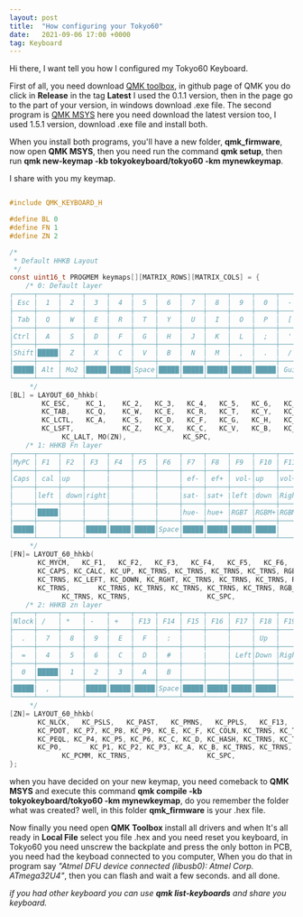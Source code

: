 ```yaml
---
layout: post
title:  "How configuring your Tokyo60"
date:   2021-09-06 17:00 +0000
tag: Keyboard
---
```


Hi there, I want tell you how I configured my Tokyo60 Keyboard.

First of all, you need download [QMK toolbox](https://github.com/qmk/qmk_toolbox), in github page of QMK you do click in **Release** in the tag **Latest** I used the 0.1.1 version, then in the page go to the part of your version, in windows download .exe file. The second program is [QMK MSYS](https://msys.qmk.fm/) here you need download the latest version too, I used 1.5.1 version, download .exe file and install both.

When you install both programs, you'll have a new folder, **qmk_firmware**, now open **QMK MSYS**, then you need run the command **qmk setup**, then run **qmk new-keymap -kb tokyokeyboard/tokyo60 -km mynewkeymap**.

I share with you my keymap.

```C

#include QMK_KEYBOARD_H

#define BL 0
#define FN 1
#define ZN 2

/*
 * Default HHKB Layout
 */
const uint16_t PROGMEM keymaps[][MATRIX_ROWS][MATRIX_COLS] = {
    /* 0: Default layer
┌─────┬─────┬─────┬─────┬─────┬─────┬─────┬─────┬─────┬─────┬─────┬─────┬─────┬─────┬─────┐
│ Esc │  1  │  2  │  3  │  4  │  5  │  6  │  7  │  8  │  9  │  0  │  -  │  =  │  \  │  `  │
├─────┼─────┼─────┼─────┼─────┼─────┼─────┼─────┼─────┼─────┼─────┼─────┼─────┼─────┼─────┤
│ Tab │  Q  │  W  │  E  │  R  │  T  │  Y  │  U  │  I  │  O  │  P  │  [  │  ]  │BkSpc│█████│
├─────┼─────┼─────┼─────┼─────┼─────┼─────┼─────┼─────┼─────┼─────┼─────┼─────┼─────┼─────┤
│Ctrl │  A  │  S  │  D  │  F  │  G  │  H  │  J  │  K  │  L  │  ;  │  '  │█████│Enter│█████│
├─────┼─────┼─────┼─────┼─────┼─────┼─────┼─────┼─────┼─────┼─────┼─────┼─────┼─────┼─────┤
│Shift│█████│  Z  │  X  │  C  │  V  │  B  │  N  │  M  │  ,  │  .  │  /  │█████│Shift│ Fn  │
├─────┼─────┼─────┼─────┼─────┼─────┼─────┼─────┼─────┼─────┼─────┼─────┼─────┼─────┼─────┤
│█████│ Alt │ Mo2 │█████│█████│Space│█████│█████│█████│█████│█████│ Gui │ Alt │█████│█████│
└─────┴─────┴─────┴─────┴─────┴─────┴─────┴─────┴─────┴─────┴─────┴─────┴─────┴─────┴─────┘
     */
[BL] = LAYOUT_60_hhkb(
        KC_ESC,    KC_1,    KC_2,   KC_3,   KC_4,   KC_5,   KC_6,   KC_7,   KC_8,    KC_9,    KC_0, KC_MINS,  KC_EQL, KC_BSLS, KC_GRV, \
        KC_TAB,    KC_Q,    KC_W,   KC_E,   KC_R,   KC_T,   KC_Y,   KC_U,   KC_I,    KC_O,    KC_P, KC_LBRC, KC_RBRC, KC_BSPC,      \
        KC_LCTL,   KC_A,    KC_S,   KC_D,   KC_F,   KC_G,   KC_H,   KC_J,   KC_K,    KC_L,    KC_SCLN, KC_QUOT,       KC_ENT,      \
        KC_LSFT,            KC_Z,   KC_X,   KC_C,   KC_V,   KC_B,   KC_N,   KC_M, KC_COMM,  KC_DOT, KC_SLSH,      KC_RSFT, MO(FN), \
             KC_LALT, MO(ZN),              KC_SPC,                         KC_RGUI, KC_RALT ),
    /* 1: HHKB Fn layer
┌─────┬─────┬─────┬─────┬─────┬─────┬─────┬─────┬─────┬─────┬─────┬─────┬─────┬─────┬─────┐
│MyPC │ F1  │ F2  │ F3  │ F4  │ F5  │ F6  │ F7  │ F8  │ F9  │ F10 │ F11 │ F12 │ Ins │PSCR │
├─────┼─────┼─────┼─────┼─────┼─────┼─────┼─────┼─────┼─────┼─────┼─────┼─────┼─────┼─────┤
│Caps │ cal |up   │     |     │     │     │ ef- │ ef+ │ vol-│up   │vol+ │mute │del  │█████│
├─────┼─────┼─────┼─────┼─────┼─────┼─────┼─────┼─────┼─────┼─────┼─────┼─────┼─────┼─────┤
│     │left │ down│right│     │     │     │sat- │sat+ |left |down │Right│█████│NPEnt│█████│
├─────┼─────┼─────┼─────┼─────┼─────┼─────┼─────┼─────┼─────┼─────┼─────┼─────┼─────┼─────┤
│     │█████│     │     │     │     │     │hue- │hue+ │RGBT │RGBM+|RGBM-│█████│     │     │
├─────┼─────┼─────┼─────┼─────┼─────┼─────┼─────┼─────┼─────┼─────┼─────┼─────┼─────┼─────┤
│█████│     │     │█████│█████│█████│Space│█████│█████│█████│█████│     │     │█████│█████│
└─────┴─────┴─────┴─────┴─────┴─────┴─────┴─────┴─────┴─────┴─────┴─────┴─────┴─────┴─────┘
     */
[FN]= LAYOUT_60_hhkb(
       KC_MYCM,   KC_F1,   KC_F2,   KC_F3,   KC_F4,   KC_F5,   KC_F6,   KC_F7,   KC_F8,   KC_F9,  KC_F10,  KC_F11,  KC_F12,  KC_INS,  KC_PSCR, \
       KC_CAPS, KC_CALC, KC_UP, KC_TRNS, KC_TRNS, KC_TRNS, KC_TRNS, RGB_SPD, RGB_SPI, KC_VOLD, KC_UP,   KC_VOLU, KC_MUTE, KC_DEL,  \
       KC_TRNS, KC_LEFT, KC_DOWN, KC_RGHT, KC_TRNS, KC_TRNS, KC_TRNS, RGB_SAD, RGB_SAI, KC_LEFT, KC_DOWN, KC_RGHT,       KC_PENT,       \
       KC_TRNS,       KC_TRNS, KC_TRNS, KC_TRNS, KC_TRNS, KC_TRNS, RGB_HUD, RGB_HUI,  RGB_TOG, RGB_MOD, RGB_RMOD,       KC_TRNS, KC_TRNS, \
             KC_TRNS, KC_TRNS,                   KC_SPC,                         KC_TRNS, KC_TRNS ),
    /* 2: HHKB zn layer
┌─────┬─────┬─────┬─────┬─────┬─────┬─────┬─────┬─────┬─────┬─────┬─────┬─────┬─────┬─────┐
│Nlock│ /   │ *   │ -   │ +   │ F13 │ F14 │ F15 │ F16 │ F17 │ F18 │ F19 │ F20 │ F21 |reset│
├─────┼─────┼─────┼─────┼─────┼─────┼─────┼─────┼─────┼─────┼─────┼─────┼─────┼─────┼─────┤
│  .  │  7  │  8  │  9  │  E  │  F  │  :  │     │     │     │ Up  │     │     │     │█████│
├─────┼─────┼─────┼─────┼─────┼─────┼─────┼─────┼─────┼─────┼─────┼─────┼─────┼─────┼─────┤
│  =  │  4  │  5  │  6  │  C  │  D  │  #  │     |     │ Left│Down │Right│█████│NPEnt│█████│
├─────┼─────┼─────┼─────┼─────┼─────┼─────┼─────┼─────┼─────┼─────┼─────┼─────┼─────┼─────┤
│  0  │█████│  1  │  2  │  3  │  A  │  B  │     │     │     │     │     │█████│     │     │
├─────┼─────┼─────┼─────┼─────┼─────┼─────┼─────┼─────┼─────┼─────┼─────┼─────┼─────┼─────┤
│█████│  ,  │     │█████│█████│█████│Space│█████│█████│█████│█████│     │     │█████│█████│
└─────┴─────┴─────┴─────┴─────┴─────┴─────┴─────┴─────┴─────┴─────┴─────┴─────┴─────┴─────┘
     */
[ZN]= LAYOUT_60_hhkb(
       KC_NLCK,   KC_PSLS,   KC_PAST,   KC_PMNS,   KC_PPLS,   KC_F13,   KC_F14,   KC_F15,   KC_F16,   KC_F17,  KC_F18,  KC_F19,  KC_F20,  KC_F21,  RESET, \
       KC_PDOT, KC_P7, KC_P8, KC_P9, KC_E, KC_F, KC_COLN, KC_TRNS, KC_TRNS, KC_TRNS, KC_UP,   KC_UP, KC_TRNS, KC_TRNS,  \
       KC_PEQL, KC_P4, KC_P5, KC_P6, KC_C, KC_D, KC_HASH, KC_TRNS, KC_TRNS, KC_LEFT, KC_DOWN, KC_RGHT,       KC_PENT,       \
       KC_P0,       KC_P1, KC_P2, KC_P3, KC_A, KC_B, KC_TRNS, KC_TRNS,  KC_TRNS, KC_TRNS, KC_TRNS,       KC_TRNS, KC_TRNS, \
             KC_PCMM, KC_TRNS,                   KC_SPC,                         KC_TRNS, KC_TRNS ),
};

```

when you have decided on your new keymap, you need comeback to **QMK MSYS** and execute this command **qmk compile -kb tokyokeyboard/tokyo60 -km mynewkeymap**, do you remember the folder what was created? well, in this folder **qmk_firmware** is your .hex file.

Now finally you need open **QMK Toolbox** install all drivers and when It's all ready in **Local File** select you file .hex and you need reset you keyboard, in Tokyo60 you need unscrew the backplate and press the only botton in PCB, you need had the keyboad connected to you computer, When you do that in program say *"Atmel DFU device connected (libusb0): Atmel Corp. ATmega32U4"*, then you can flash and wait a few seconds. and all done.




*if you had other keyboard you can use **qmk list-keyboards** and share you keyboard.*


